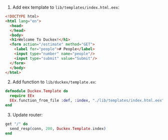 1. Add eex template to `lib/templates/index.html.eex`:
```html
<!DOCTYPE html>
<html lang="en">
  <head>
  </head>
  <body>
  <h1>Welcome To Duckex!</h1>
  <form action="/estimate" method="GET">
    <label for="people"># People</label>
    <input type="number" name="people"/>
    <input type="submit" value="Submit"/>
  </form>
  </body>
</html>
```

2. Add function to `lib/duckex/template.ex`:
```elixir
defmodule Duckex.Template do
  require EEx
  EEx.function_from_file :def, :index, "./lib/templates/index.html.eex", [:paragraph]
end
```

3. Update router:
```elixir
get "/" do
  send_resp(conn, 200, Duckex.Template.index)
end
```

